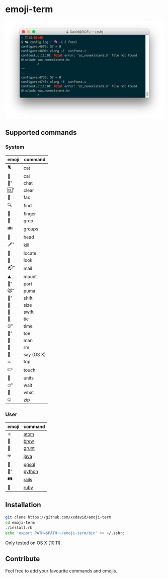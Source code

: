 # emoji-term

![Screenshot](screenshot.png)

## Supported commands

### System

| emoji | command |
|-------|---------|
| 🐈    | cat     |
| 📅    | cal     |
| 💬"   | chat    |
| 🆑"   | clear   |
| 📠    | fax     |
| 🔍    | find    |
| 🖕    | finger  |
| 🍇    | grep    |
| 👪    | groups  |
| 🤕    | head    |
| 🗡"   | kill    |
| 📍    | locate  |
| 👀    | look    |
| 📬"   | mail    |
| ⛰    | mount   |
| 🚢"   | port    |
| 😾"   | puma    |
| 🔄"   | shift   |
| 📏    | size    |
| 🏃    | swift   |
| 👔    | tie     |
| ⏰"   | time    |
| 👣"   | toe     |
| 👨    | man     |
| 💩    | rm      |
| 👄    | say (OS X)|
| 🔝    | top     |
| 👉    | touch   |
| 📐    | units   |
| ⏱"   | wait    |
| 🤔    | what    |
| 🤐    | zip     |

### User

| emoji | command |
|-------|---------|
| ⚛     | [atom](https://atom.io) |
| 🍺    | [brew](https://brew.sh) |
| 🐗    | [grunt](https://gruntjs.com) |
| ☕     | [java](http://java.com)    |
| 🐘    | [pgsql](http://www.postgresql.org)
| 🐍"   | [python](ttps://www.python.org) |
| 🛤    | [rails](http://rubyonrails.org) |
| 💎    | [ruby](https://www.ruby-lang.org)    |

## Installation

```bash
git clone https://github.com/xxdavid/emoji-term
cd emoji-term
./install.rb
echo 'export PATH=$PATH:~/emoji-term/bin' >> ~/.zshrc
```

Only tested on OS X (10.11).

## Contribute
Feel free to add your favourite commands and emojis.
